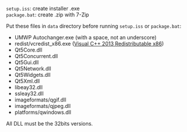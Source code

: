 `setup.iss`: create installer .exe  
`package.bat`: create .zip with 7-Zip

Put these files in `data` directory before running `setup.iss` or `package.bat`:

* UMWP Autochanger.exe (with a space, not an underscore)
* redist/vcredist_x86.exe ([Visual C++ 2013 Redistributable x86](https://www.microsoft.com/en-US/download/details.aspx?id=40784))
* Qt5Core.dll
* Qt5Concurrent.dll
* Qt5Gui.dll
* Qt5Network.dll
* Qt5Widgets.dll
* Qt5Xml.dll
* libeay32.dll
* ssleay32.dll
* imageformats/qgif.dll
* imageformats/qjpeg.dll
* platforms/qwindows.dll

All DLL must be the 32bits versions.
